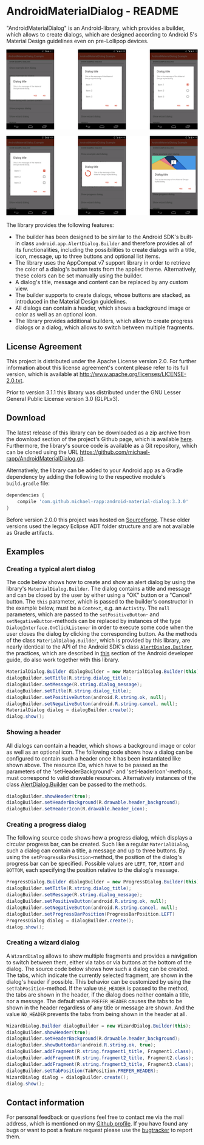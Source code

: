 # AndroidMaterialDialog - README

"AndroidMaterialDialog" is an Android-library, which provides a builder, which allows to create dialogs, which are designed according to Android 5's Material Design guidelines even on pre-Lollipop devices.

![](doc/images/example.png)

![](doc/images/example2.png)

The library provides the following features:

- The builder has been designed to be similar to the Android SDK's built-in class `android.app.AlertDialog.Builder` and therefore provides all of its functionalities, including the possibilities to create dialogs with a title, icon, message, up to three buttons and optional list items.
- The library uses the AppCompat v7 support library in order to retrieve the color of a dialog's button texts from the applied theme. Alternatively, these colors can be set manually using the builder.
- A dialog's title, message and content can be replaced by any custom view.
- The builder supports to create dialogs, whose buttons are stacked, as introduced in the Material Design guidelines.
- All dialogs can contain a header, which shows a background image or color as well as an optional icon.
- The library provides additional builders, which allow to create progress dialogs or a dialog, which allows to switch between multiple fragments.


## License Agreement

This project is distributed under the Apache License version 2.0. For further information about this license agreement's content please refer to its full version, which is available at http://www.apache.org/licenses/LICENSE-2.0.txt.

Prior to version 3.1.1 this library was distributed under the GNU Lesser General Public License version 3.0 (GLPLv3).

## Download

The latest release of this library can be downloaded as a zip archive from the download section of the project's Github page, which is available [here](https://github.com/michael-rapp/AndroidMaterialDialog/releases). Furthermore, the library's source code is available as a Git repository, which can be cloned using the URL https://github.com/michael-rapp/AndroidMaterialDialog.git.

Alternatively, the library can be added to your Android app as a Gradle dependency by adding the following to the respective module's `build.gradle` file:

```groovy
dependencies {
    compile 'com.github.michael-rapp:android-material-dialog:3.3.0'
}
```

Before version 2.0.0 this project was hosted on [Sourceforge](https://sourceforge.net/projects/androidmaterialdialog). These older versions used the legacy Eclipse ADT folder structure and are not available as Gradle artifacts.

## Examples

### Creating a typical alert dialog

The code below shows how to create and show an alert dialog by using the library's `MaterialDialog.Builder`. The dialog contains a title and message and can be closed by the user by either using a "OK" button or a "Cancel" button. The `this` parameter, which is passed to the builder's constructor in the example below, must be a `Context`, e.g. an `Activity`. The `null` parameters, which are passed to the `setPositiveButton`- and `setNegativeButton`-methods can be replaced by instances of the type `DialogInterface.OnClickListener` in order to execute some code when the user closes the dialog by clicking the corresponding button. As the methods of the class `MaterialDialog.Builder`, which is provided by this library, are nearly identical to the API of the Android SDK's class [`AlertDialog.Builder`](http://developer.android.com/reference/android/app/AlertDialog.Builder.html), the practices, which are described in [this](http://developer.android.com/guide/topics/ui/dialogs.html#AlertDialog) section of the Android developer guide, do also work together with this library.

```java
MaterialDialog.Builder dialogBuilder = new MaterialDialog.Builder(this); 
dialogBuilder.setTitle(R.string.dialog_title); 
dialogBuilder.setMessage(R.string.dialog_message); 
dialogBuilder.setTitle(R.string.dialog_title); 
dialogBuilder.setPositiveButton(android.R.string.ok, null); 
dialogBuilder.setNegativeButton(android.R.string.cancel, null); 
MaterialDialog dialog = dialogBuilder.create();
dialog.show();
```

### Showing a header

All dialogs can contain a header, which shows a background image or color as well as an optional icon. The following code shows how a dialog can be configured to contain such a header once it has been instantiated like shown above. The resource IDs, which have to be passed as the parameters of the 'setHeaderBackground'- and 'setHeaderIcon'-methods, must correspond to valid drawable resources. Alternatively instances of the class [AlertDialog.Builder](http://developer.android.com/reference/android/app/AlertDialog.Builder.html) can be passed to the methods.

```java
dialogBuilder.showHeader(true); 
dialogBuilder.setHeaderBackground(R.drawable.header_background); 
dialogBuilder.setHeaderIcon(R.drawable.header_icon);
```

### Creating a progress dialog

The following source code shows how a progress dialog, which displays a circular progress bar, can be created. Such like a regular `MaterialDialog`, such a dialog can contain a title, a message and up to three buttons. By using the `setProgressBarPosition`-method, the position of the dialog's progress bar can be specified. Possible values are `LEFT`, `TOP`, `RIGHT` and `BOTTOM`, each specifying the position relative to the dialog's message.

```java
ProgressDialog.Builder dialogBuilder = new ProgressDialog.Builder(this); 
dialogBuilder.setTitle(R.string.dialog_title); 
dialogBuilder.setMessage(R.string.dialog_message); 
dialogBuilder.setPositiveButton(android.R.string.ok, null); 
dialogBuilder.setNegativeButton(android.R.string.cancel, null); 
dialogBuilder.setProgressBarPosition(ProgressBarPosition.LEFT) 
ProgressDialog dialog = dialogBuilder.create(); 
dialog.show();
```

### Creating a wizard dialog

A `WizardDialog` allows to show multiple fragments and provides a navigation to switch between them, either via tabs or via buttons at the bottom of the dialog. The source code below shows how such a dialog can be created. The tabs, which indicate the currently selected fragment, are shown in the dialog's header if possible. This behavior can be customized by using the `setTabPosition`-method. If the value `USE_HEADER` is passed to the method, the tabs are shown in the header, if the dialog does neither contain a title, nor a message. The default value `PREFER_HEADER` causes the tabs to be shown in the header regardless of any title or message are shown. And the value `NO_HEADER` prevents the tabs from being shown in the header at all.

```java
WizardDialog.Builder dialogBuilder = new WizardDialog.Builder(this); 
dialogBuilder.showHeader(true); 
dialogBuilder.setHeaderBackground(R.drawable.header_background); 
dialogBuilder.showButtonBar(android.R.string.ok, true); 
dialogBuilder.addFragment(R.string.fragment1_title, Fragment1.class); 
dialogBuilder.addFragment(R.string.fragment2_title, Fragment2.class); 
dialogBuilder.addFragment(R.string.fragment3_title, Fragment3.class); 
dialogBuilder.setTabPosition(TabPosition.PREFER_HEADER); 
WizardDialog dialog = dialogBuilder.create(); 
dialog.show();
```

## Contact information

For personal feedback or questions feel free to contact me via the mail address, which is mentioned on my [Github profile](https://github.com/michael-rapp). If you have found any bugs or want to post a feature request please use the [bugtracker](https://github.com/michael-rapp/AndroidMaterialViews/issues) to report them.